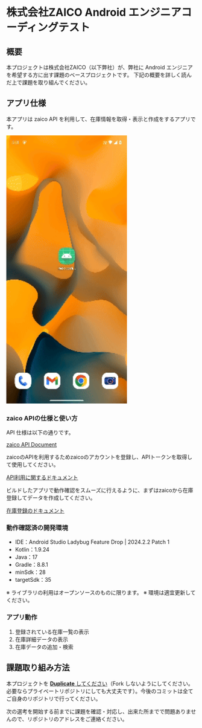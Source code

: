 # 株式会社ZAICO Android エンジニアコーディングテスト

## 概要

本プロジェクトは株式会社ZAICO（以下弊社）が、弊社に Android エンジニアを希望する方に出す課題のベースプロジェクトです。
下記の概要を詳しく読んだ上で課題を取り組んでください。

## アプリ仕様

本アプリは zaico API を利用して、在庫情報を取得・表示と作成をするアプリです。

<img src="sample/app_sample.gif" width="320">

### zaico APIの仕様と使い方

API 仕様は以下の通りです。

[zaico API Document](https://zaicodev.github.io/zaico_api_doc/)

zaicoのAPIを利用するためzaicoのアカウントを登録し、APIトークンを取得して使用してください。

[API利用に関するドキュメント](https://support.zaico.co.jp/hc/ja/articles/4406632009625-zaico-API%E3%82%92%E4%BD%BF%E3%81%A3%E3%81%A6%E5%9C%A8%E5%BA%AB%E3%83%87%E3%83%BC%E3%82%BF%E3%82%92%E6%93%8D%E4%BD%9C%E3%81%99%E3%82%8B)

ビルドしたアプリで動作確認をスムーズに行えるように、まずはzaicoから在庫登録してデータを作成してください。

[在庫登録のドキュメント](https://support.zaico.co.jp/hc/ja/articles/9425011130265--WEB-%E5%9C%A8%E5%BA%AB%E3%83%87%E3%83%BC%E3%82%BF%E3%82%92%E7%99%BB%E9%8C%B2%E3%81%99%E3%82%8B)

### 動作確認済の開発環境

- IDE：Android Studio Ladybug Feature Drop | 2024.2.2 Patch 1
- Kotlin：1.9.24
- Java：17
- Gradle：8.8.1
- minSdk：28
- targetSdk：35

※ ライブラリの利用はオープンソースのものに限ります。
※ 環境は適宜更新してください。

### アプリ動作

1. 登録されている在庫一覧の表示
2. 在庫詳細データの表示
3. 在庫データの追加・検索

## 課題取り組み方法

本プロジェクトを [**Duplicate** してください](https://help.github.com/en/github/creating-cloning-and-archiving-repositories/duplicating-a-repository)（Fork しないようにしてください。必要ならプライベートリポジトリにしても大丈夫です）。今後のコミットは全てご自身のリポジトリで行ってください。

次の選考を開始する前までに課題を確認・対応し、出来た所までで問題ありませんので、リポジトリのアドレスをご連絡ください。